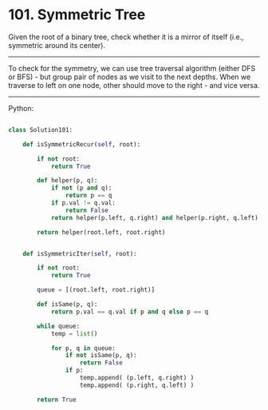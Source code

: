 # 101. Symmetric Tree

Given the root of a binary tree, check whether it is a mirror of itself (i.e.,
symmetric around its center).

---

To check for the symmetry, we can use tree traversal algorithm (either DFS or
BFS) - but group pair of nodes as we visit to the next depths. When we traverse
to left on one node, other should move to the right - and vice versa.

---

Python:

```python

class Solution101:

    def isSymmetricRecur(self, root):

        if not root:
            return True

        def helper(p, q):
            if not (p and q):
                return p == q
            if p.val != q.val:
                return False
            return helper(p.left, q.right) and helper(p.right, q.left)

        return helper(root.left, root.right)


    def isSymmetricIter(self, root):

        if not root:
            return True

        queue = [(root.left, root.right)]

        def isSame(p, q):
            return p.val == q.val if p and q else p == q

        while queue:
            temp = list()

            for p, q in queue:
                if not isSame(p, q):
                    return False
                if p:
                    temp.append( (p.left, q.right) )
                    temp.append( (p.right, q.left) )

        return True
```
